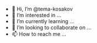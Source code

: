 - 👋 Hi, I’m @tema-kosakov
- 👀 I’m interested in ...
- 🌱 I’m currently learning ...
- 💞️ I’m looking to collaborate on ...
- 📫 How to reach me ...

